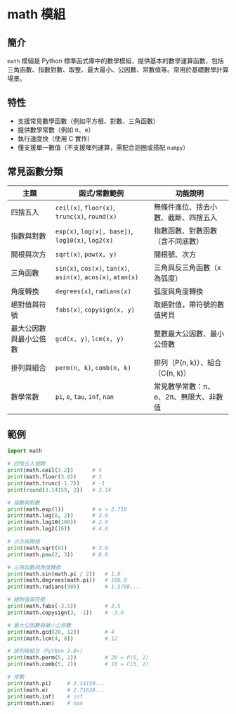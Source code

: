 # math 模組

## 簡介  
`math` 模組是 Python 標準函式庫中的數學模組，提供基本的數學運算函數，包括三角函數、指數對數、取整、最大最小、公因數、常數值等。常用於基礎數學計算場景。

## 特性  
- 支援常見數學函數（例如平方根、對數、三角函數）
- 提供數學常數（例如 π、e）
- 執行速度快（使用 C 實作）
- 僅支援單一數值（不支援陣列運算，需配合迴圈或搭配 `numpy`）

## 常見函數分類

| 主題            | 函式/常數範例                                 | 功能說明                              |
|-----------------|----------------------------------------------|---------------------------------------|
| 四捨五入         | `ceil(x)`, `floor(x)`, `trunc(x)`, `round(x)` | 無條件進位、捨去小數、截斷、四捨五入     |
| 指數與對數       | `exp(x)`, `log(x[, base])`, `log10(x)`, `log2(x)` | 指數函數、對數函數（含不同底數）       |
| 開根與次方       | `sqrt(x)`, `pow(x, y)`                       | 開根號、次方                          |
| 三角函數         | `sin(x)`, `cos(x)`, `tan(x)`, `asin(x)`, `acos(x)`, `atan(x)` | 三角與反三角函數（x 為弧度）        |
| 角度轉換         | `degrees(x)`, `radians(x)`                   | 弧度與角度轉換                        |
| 絕對值與符號     | `fabs(x)`, `copysign(x, y)`                  | 取絕對值，帶符號的數值拷貝             |
| 最大公因數與最小公倍數 | `gcd(x, y)`, `lcm(x, y)`                    | 整數最大公因數、最小公倍數            |
| 排列與組合       | `perm(n, k)`, `comb(n, k)`                   | 排列（P(n, k)）、組合（C(n, k)）       |
| 數學常數         | `pi`, `e`, `tau`, `inf`, `nan`              | 常見數學常數：π、e、2π、無限大、非數值  |

## 範例

```python
import math

# 四捨五入相關
print(math.ceil(3.2))      # 4
print(math.floor(3.8))     # 3
print(math.trunc(-1.7))    # -1
print(round(3.14159, 2))   # 3.14

# 指數與對數
print(math.exp(1))         # e ≈ 2.718
print(math.log(8, 2))      # 3.0
print(math.log10(100))     # 2.0
print(math.log2(16))       # 4.0

# 次方與開根
print(math.sqrt(9))        # 3.0
print(math.pow(2, 3))      # 8.0

# 三角函數與角度轉換
print(math.sin(math.pi / 2))   # 1.0
print(math.degrees(math.pi))   # 180.0
print(math.radians(90))        # 1.5708...

# 絕對值與符號
print(math.fabs(-3.5))         # 3.5
print(math.copysign(3, -1))    # -3.0

# 最大公因數與最小公倍數
print(math.gcd(20, 12))        # 4
print(math.lcm(4, 6))          # 12

# 排列與組合（Python 3.8+）
print(math.perm(5, 2))         # 20 = P(5, 2)
print(math.comb(5, 2))         # 10 = C(5, 2)

# 常數
print(math.pi)     # 3.14159...
print(math.e)      # 2.71828...
print(math.inf)    # inf
print(math.nan)    # nan
```